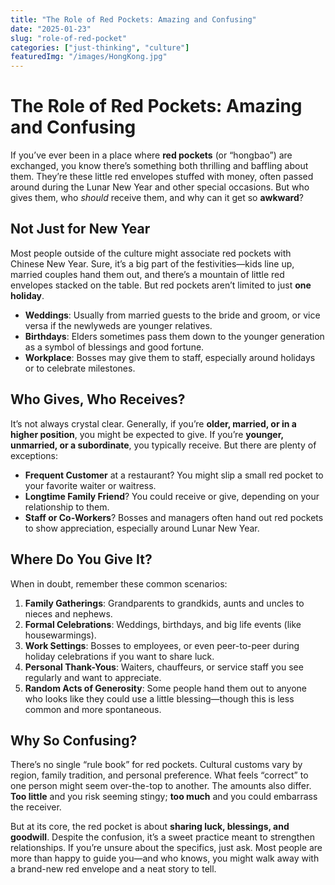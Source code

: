 ```yaml
---
title: "The Role of Red Pockets: Amazing and Confusing"
date: "2025-01-23"
slug: "role-of-red-pocket"
categories: ["just-thinking", "culture"]
featuredImg: "/images/HongKong.jpg"
---
```


# The Role of Red Pockets: Amazing and Confusing

If you’ve ever been in a place where **red pockets** (or “hongbao”) are exchanged, you know there’s something both thrilling and baffling about them. They’re these little red envelopes stuffed with money, often passed around during the Lunar New Year and other special occasions. But who gives them, who *should* receive them, and why can it get so **awkward**?

## Not Just for New Year
Most people outside of the culture might associate red pockets with Chinese New Year. Sure, it’s a big part of the festivities—kids line up, married couples hand them out, and there’s a mountain of little red envelopes stacked on the table. But red pockets aren’t limited to just **one holiday**.

- **Weddings**: Usually from married guests to the bride and groom, or vice versa if the newlyweds are younger relatives.
- **Birthdays**: Elders sometimes pass them down to the younger generation as a symbol of blessings and good fortune.
- **Workplace**: Bosses may give them to staff, especially around holidays or to celebrate milestones.

## Who Gives, Who Receives?
It’s not always crystal clear. Generally, if you’re **older, married, or in a higher position**, you might be expected to give. If you’re **younger, unmarried, or a subordinate**, you typically receive. But there are plenty of exceptions:

- **Frequent Customer** at a restaurant? You might slip a small red pocket to your favorite waiter or waitress.
- **Longtime Family Friend**? You could receive or give, depending on your relationship to them.
- **Staff or Co-Workers**? Bosses and managers often hand out red pockets to show appreciation, especially around Lunar New Year.

## Where Do You Give It?
When in doubt, remember these common scenarios:

1. **Family Gatherings**: Grandparents to grandkids, aunts and uncles to nieces and nephews.  
2. **Formal Celebrations**: Weddings, birthdays, and big life events (like housewarmings).  
3. **Work Settings**: Bosses to employees, or even peer-to-peer during holiday celebrations if you want to share luck.  
4. **Personal Thank-Yous**: Waiters, chauffeurs, or service staff you see regularly and want to appreciate.  
5. **Random Acts of Generosity**: Some people hand them out to anyone who looks like they could use a little blessing—though this is less common and more spontaneous.

## Why So Confusing?
There’s no single “rule book” for red pockets. Cultural customs vary by region, family tradition, and personal preference. What feels “correct” to one person might seem over-the-top to another. The amounts also differ. **Too little** and you risk seeming stingy; **too much** and you could embarrass the receiver.

But at its core, the red pocket is about **sharing luck, blessings, and goodwill**. Despite the confusion, it’s a sweet practice meant to strengthen relationships. If you’re unsure about the specifics, just ask. Most people are more than happy to guide you—and who knows, you might walk away with a brand-new red envelope and a neat story to tell.